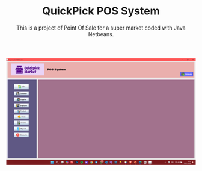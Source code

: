 <!DOCTYPE html>
<html lang="en">
<head>
    <meta charset="UTF-8">
    <meta name="viewport" content="width=device-width, initial-scale=1.0">
</head>
<body>
    <header>
        <h1>QuickPick POS System</h1>
        <p>This is a project of Point Of Sale for a super market coded with Java Netbeans.</p>
    </header>
    <section>
      <img src="src/main/resources/images/ss pos/App.png" alt="A descriptive alt text">
    </section>
</body>
</html>
